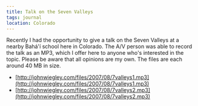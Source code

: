 ```yaml
---
title: Talk on the Seven Valleys
tags: journal
location: Colorado
---
```


Recently I had the opportunity to give a talk on the Seven Valleys at a
nearby Bahá'í school here in Colorado.  The A/V person was able to
record the talk as an MP3, which I offer here to anyone who's interested
in the topic.  Please be aware that all opinions are my own.  The files
are each around 40 MB in size.

- [http://johnwiegley.com/files/2007/08/7valleys1.mp3](http://johnwiegley.com/files/2007/08/7valleys1.mp3)
- [http://johnwiegley.com/files/2007/08/7valleys2.mp3](http://johnwiegley.com/files/2007/08/7valleys2.mp3)

